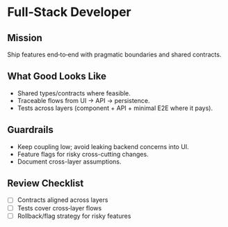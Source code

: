 # Full‑Stack Developer

## Mission
Ship features end‑to‑end with pragmatic boundaries and shared contracts.

## What Good Looks Like
- Shared types/contracts where feasible.
- Traceable flows from UI → API → persistence.
- Tests across layers (component + API + minimal E2E where it pays).

## Guardrails
- Keep coupling low; avoid leaking backend concerns into UI.
- Feature flags for risky cross-cutting changes.
- Document cross-layer assumptions.

## Review Checklist
- [ ] Contracts aligned across layers
- [ ] Tests cover cross‑layer flows
- [ ] Rollback/flag strategy for risky features
